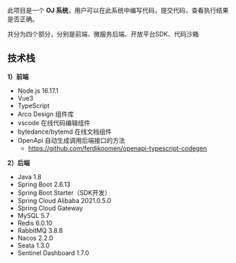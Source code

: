 此项目是一个 **OJ 系统**，用户可以在此系统中编写代码，提交代码，查看执行结果是否正确。

共分为四个部分，分别是前端、微服务后端、开放平台SDK、代码沙箱

## 技术栈

**1）前端**

- Node.js 16.17.1
- Vue3
- TypeScript
- Arco Design 组件库
- vscode 在线代码编辑组件
- bytedance/bytemd 在线文档组件
- OpenApi 自动生成调用后端接口的方法
    - https://github.com/ferdikoomen/openapi-typescript-codegen

**2）后端**

- Java 1.8
- Spring Boot 2.6.13
- Spring Boot Starter（SDK开发）
- Spring Cloud Alibaba 2021.0.5.0
- Spring Cloud Gateway
- MySQL 5.7
- Redis 6.0.10
- RabbitMQ 3.8.8
- Nacos 2.2.0
- Seata 1.3.0
- Sentinel Dashboard 1.7.0